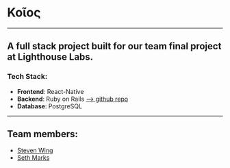 # Κοῖος

---------------------------------------

## A full stack project built for our team final project at Lighthouse Labs. 
### Tech Stack:
- **Frontend**: React-Native
- **Backend**: Ruby on Rails [--> github repo](https://github.com/DraconianLore/koios-backend)
- **Database**: PostgreSQL

--------------------------------------

## Team members:
- [Steven Wing](https://draconianlore.github.io)
- [Seth Marks](https://S-Marks.github.io)
